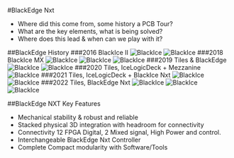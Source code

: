 #BlackEdge Nxt
* Where did this come from, some history a PCB Tour? 
* What are the key elements, what is being solved?
* Where does this lead & when can we play with it?

##BlackEdge History
###2016 BlackIce II
![BlackIce](./BI2.JPG)
![BlackIce](./BI2-Stack.JPG)
###2018 BlackIce MX
![BlackIce](./BIMX.JPG)
![BlackIce](./MIXMOD.JPG)
![BlackIce](./BIMX-EDU.JPG)
###2019 Tiles & BlackEdge
![BlackIce](./Tile.JPG)
![BlackIce](./BlackEdge-Tiles.JPG)
###2020 Tiles, IceLogicDeck + Mezzanine
![BlackIce](./IceLogicDeck.JPG)
###2021 Tiles, IceLogicDeck + BlackIce Nxt 
![BlackIce](./BlackIceNxt-top.JPG)
![BlackIce](./BlackIce-Nxt-bottom.JPG)
###2022 Tiles, BlackEdge Nxt 
![BlackIce](./BlackEdge-Nxt.JPG)
![BlackIce](./BlackEdge-NXt-Mezza.JPG)
![BlackIce](./BlackEdge-Nxt-Disassembled.JPG)

##BlackEdge NXT Key Features
* Mechanical stability & robust and reliable
* Stacked physical 3D integration with headroom for connectivity
* Connectivity 12 FPGA Digital, 2 Mixed signal, High Power and control.
* Interchangeable BlackEdge Nxt Controller
* Complete Compact modularity with Software/Tools
